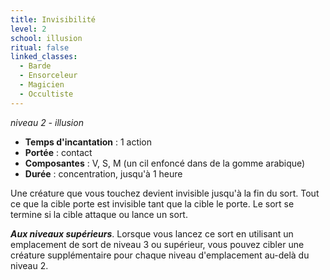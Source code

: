 ```yaml
---
title: Invisibilité
level: 2
school: illusion
ritual: false
linked_classes:
  - Barde
  - Ensorceleur
  - Magicien
  - Occultiste
---
```

*niveau 2 - illusion*

- **Temps d'incantation** : 1 action
- **Portée** : contact
- **Composantes** : V, S, M (un cil enfoncé dans de la gomme arabique)
- **Durée** : concentration, jusqu'à 1 heure

Une créature que vous touchez devient invisible jusqu'à la fin du sort. Tout ce que la cible porte est invisible tant que la cible le porte. Le sort se termine si la cible attaque ou lance un sort.

**_Aux niveaux supérieurs_**. Lorsque vous lancez ce sort en utilisant un emplacement de sort de niveau 3 ou supérieur, vous pouvez cibler une créature supplémentaire pour chaque niveau d'emplacement au-delà du niveau 2.